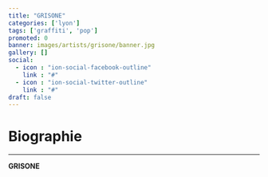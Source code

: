 ```yaml
---
title: "GRISONE"
categories: ['lyon']
tags: ['graffiti', 'pop']
promoted: 0
banner: images/artists/grisone/banner.jpg
gallery: []
social:
  - icon : "ion-social-facebook-outline"
    link : "#"
  - icon : "ion-social-twitter-outline"
    link : "#"
draft: false
---
```


# Biographie
---

**GRISONE**
